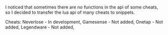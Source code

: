 I noticed that sometimes there are no functions in the api of some cheats, so I decided to transfer the lua api of many cheats to snippets.

Cheats:
Neverlose - In development,
Gamesense - Not added,
Onetap - Not added,
Legendware - Not added,
